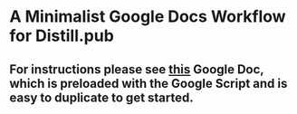 # A Minimalist Google Docs Workflow for Distill.pub

## For instructions please see [this](https://docs.google.com/document/d/1DARmfb6I43YlZSAS0MqgaDeVc_Qy3VOEHyIEzmO7I3Y/edit?usp=sharing) Google Doc, which is preloaded with the Google Script and is easy to duplicate to get started. 
